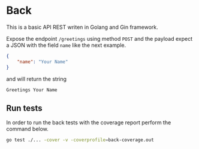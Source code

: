 # Back

This is a basic API REST writen in Golang and Gin framework.

Expose the endpoint `/greetings` using method `POST` and the payload expect a JSON with the field `name` like the next example.

```json
{
    "name": "Your Name"
}
```

and will return the string

```
Greetings Your Name
```

## Run tests

In order to run the back tests with the coverage report perform the command below.

```bash
go test ./... -cover -v -coverprofile=back-coverage.out
```

